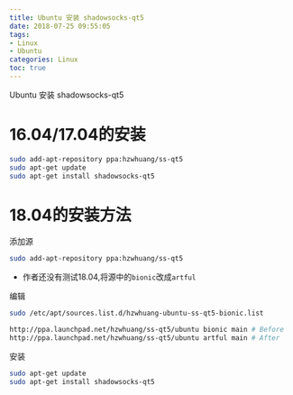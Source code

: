 ```yaml
---
title: Ubuntu 安装 shadowsocks-qt5
date: 2018-07-25 09:55:05
tags:
- Linux
- Ubuntu
categories: Linux
toc: true
---
```

 Ubuntu 安装 shadowsocks-qt5
<!--more-->
# 16.04/17.04的安装
```sh
sudo add-apt-repository ppa:hzwhuang/ss-qt5
sudo apt-get update
sudo apt-get install shadowsocks-qt5
```
# 18.04的安装方法
添加源
```sh
sudo add-apt-repository ppa:hzwhuang/ss-qt5
```
- 作者还没有测试18.04,将源中的`bionic`改成`artful`

编辑
```sh
sudo /etc/apt/sources.list.d/hzwhuang-ubuntu-ss-qt5-bionic.list
```
	
```sh
http://ppa.launchpad.net/hzwhuang/ss-qt5/ubuntu bionic main # Before  
http://ppa.launchpad.net/hzwhuang/ss-qt5/ubuntu artful main # After
```

安装
```sh
sudo apt-get update
sudo apt-get install shadowsocks-qt5
```

